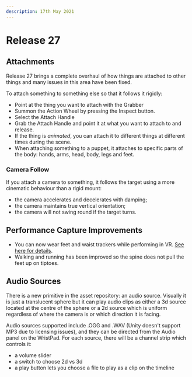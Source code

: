 ```yaml
---
description: 17th May 2021
---
```


# Release 27

## Attachments

Release 27 brings a complete overhaul of how things are attached to other things and many issues in this area have been fixed.

To attach something to something else so that it follows it rigidly:

* Point at the thing you want to attach with the Grabber
* Summon the Action Wheel by pressing the Inspect button.
* Select the Attach Handle
* Grab the Attach Handle and point it at what you want to attach to and release.
* If the thing is _animated_, you can attach it to different things at different times during the scene.
* When attaching something to a puppet, it attaches to specific parts of the body: hands, arms, head, body, legs and feet.

### Camera Follow

If you attach a camera to something, it follows the target using a more cinematic behaviour than a rigid mount:

* the camera accelerates and decelerates with damping;
* the camera maintains true vertical orientation;
* the camera will not swing round if the target turns.

## Performance Capture Improvements

* You can now wear feet and waist trackers while performing in VR. [See here for details](https://firststage.moviestorm.co.uk/mocap-trackers/).
* Walking and running has been improved so the spine does not pull the feet up on tiptoes.

## Audio Sources

There is a new primitive in the asset repository: an audio source. Visually it is just a translucent sphere but it can play audio clips as either a 3d source located at the centre of the sphere or a 2d source which is uniform regardless of where the camera is or which direction it is facing.

Audio sources supported include .OGG and .WAV (Unity doesn't support MP3 due to licensing issues), and they can be directed from the Audio panel on the WristPad. For each source, there will be a channel strip which controls it:

* a volume slider
* a switch to choose 2d vs 3d
* a play button lets you choose a file to play as a clip on the timeline
